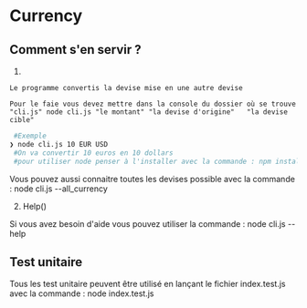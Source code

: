 # Currency 
## Comment s'en servir ?

1.

	Le programme convertis la devise mise en une autre devise
	
	Pour le faie vous devez mettre dans la console du dossier où se trouve "cli.js" node cli.js "le montant" "la devise d'origine"   "la devise cible"
```sh
 #Exemple
❯ node cli.js 10 EUR USD
 #On va convertir 10 euros en 10 dollars
 #pour utiliser node penser à l'installer avec la commande : npm install node
```
Vous pouvez aussi connaitre toutes les devises possible avec la commande : node cli.js --all_currency
	

2. Help()  

  Si vous avez besoin d'aide vous pouvez utiliser la commande : node cli.js --help
	


## Test unitaire
Tous les test unitaire peuvent être utilisé en lançant le fichier index.test.js avec la commande : node index.test.js
